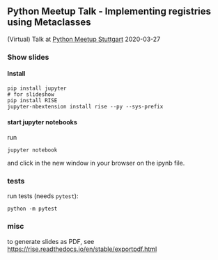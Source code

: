 ## Python Meetup Talk - Implementing registries using Metaclasses

(Virtual) Talk at [Python Meetup Stuttgart](https://www.meetup.com/python-stuttgart/events/268772735/) 2020-03-27


### Show slides

#### Install

```
pip install jupyter
# for slideshow
pip install RISE
jupyter-nbextension install rise --py --sys-prefix
```

#### start jupyter notebooks

run

```
jupyter notebook
```

and click in the new window in your browser on the ipynb file.


### tests

run tests (needs `pytest`):
```
python -m pytest
```

### misc

to generate slides as PDF, see https://rise.readthedocs.io/en/stable/exportpdf.html
